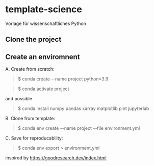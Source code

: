 # template-science
Vorlage für wissenschaftliches Python 



## Clone the project

## Create an enviromnent

A. Create from scratch:

> $ conda create --name project python=3.9

> $ conda activate project

and possible 
> $ conda install numpy pandas xarray matplotlib pint jupyterlab


B. Clone from template:
> $ conda env create --name project --file environment.yml

  
C. Save for reproducability:
> $ conda env export > environment.yml

 
inspired by
https://goodresearch.dev/index.html